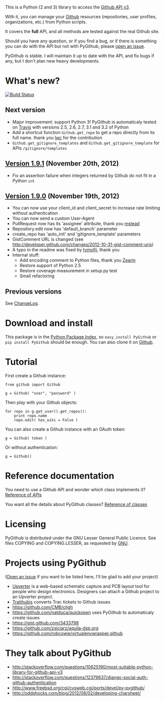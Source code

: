 This is a Python (2 and 3) library to access the [Github API v3](http://developer.github.com/v3).

With it, you can manage your [Github](http://github.com) resources (repositories, user profiles, organizations, etc.) from Python scripts.

It covers the **full** API, and all methods are tested against the real Github site.

Should you have any question, or if you find a bug, or if there is something you can do with the API but not with PyGithub, please [open an issue](https://github.com/jacquev6/PyGithub/issues).

PyGithub is stable. I will maintain it up to date with the API, and fix bugs if any, but I don't plan new heavy developments.

What's new?
===========

[![Build Status](https://secure.travis-ci.org/jacquev6/PyGithub.png)](http://travis-ci.org/jacquev6/PyGithub)

Next version
------------

* Major improvement: support Python 3! PyGithub is automaticaly tested on [Travis](http://travis-ci.org/jacquev6/PyGithub) with versions 2.5, 2.6, 2.7, 3.1 and 3.2 of Python
* Add a shortcut function `Github.get_repo` to get a repo directly from its full name. thank you [lwc](https://github.com/lwc) for the contribution
* `Github.get_gitignore_templates` and `Github.get_gitignore_template` for APIs `/gitignore/templates`

[Version 1.9.1](https://github.com/jacquev6/PyGithub/issues?milestone=17&state=closed) (November 20th, 2012)
------------------------------------------------------------------------------------------------------------

* Fix an assertion failure when integers returned by Github do not fit in a Python `int`

[Version 1.9.0](https://github.com/jacquev6/PyGithub/issues?milestone=14&state=closed) (November 19th, 2012)
------------------------------------------------------------------------------------------------------------

* You can now use your client_id and client_secret to increase rate limiting without authentication
* You can now send a custom User-Agent
* PullRequest now has its 'assignee' attribute, thank you [mstead](https://github.com/mstead)
* Repository.edit now has 'default_branch' parameter
* create_repo has 'auto_init' and 'gitignore_template' parameters
* GistComment URL is changed (see http://developer.github.com/changes/2012-10-31-gist-comment-uris)
* A typo in the readme was fixed by [tymofij](https://github.com/tymofij), thank you
* Internal stuff:
    * Add encoding comment to Python files, thank you [Zearin](https://github.com/Zearin)
    * Restore support of Python 2.5
    * Restore coverage measurement in setup.py test
    * Small refactoring

Previous versions
-----------------

See [ChangeLog](https://github.com/jacquev6/PyGithub/blob/master/doc/ChangeLog.md).

Download and install
====================

This package is in the [Python Package Index](http://pypi.python.org/pypi/PyGithub), so `easy_install PyGithub` or `pip install PyGithub` should be enough.
You can also clone it on [Github](http://github.com/jacquev6/PyGithub).

Tutorial
========

First create a Github instance:

    from github import Github

    g = Github( "user", "password" )

Then play with your Github objects:

    for repo in g.get_user().get_repos():
        print repo.name
        repo.edit( has_wiki = False )

You can also create a Github instance with an OAuth token:

    g = Github( token )

Or without authentication:

    g = Github()

Reference documentation
=======================

You need to use a Github API and wonder which class implements it? [Reference of APIs](https://github.com/jacquev6/PyGithub/blob/master/doc/ReferenceOfApis.md)

You want all the details about PyGithub classes? [Reference of classes](https://github.com/jacquev6/PyGithub/blob/master/doc/ReferenceOfClasses.md)

Licensing
=========

PyGithub is distributed under the GNU Lesser General Public Licence.
See files COPYING and COPYING.LESSER, as requested by [GNU](http://www.gnu.org/licenses/gpl-howto.html).

Projects using PyGithub
=======================

([Open an issue](https://github.com/jacquev6/PyGithub/issues) if you want to be listed here, I'll be glad to add your project)

* [Upverter](https://upverter.com) is a web-based schematic capture and PCB layout tool for people who design electronics. Designers can attach a Github project to an Upverter project.
* [Tratihubis](http://pypi.python.org/pypi/tratihubis/) converts Trac tickets to Github issues
* https://github.com/CMB/cligh
* https://github.com/natduca/quickopen uses PyGithub to automaticaly create issues
* https://gist.github.com/3433798
* https://github.com/zsiciarz/aquila-dsp.org
* https://github.com/robcowie/virtualenvwrapper.github

They talk about PyGithub
========================

* http://stackoverflow.com/questions/10625190/most-suitable-python-library-for-github-api-v3
* http://stackoverflow.com/questions/12379637/django-social-auth-github-authentication
* http://www.freebsd.org/cgi/cvsweb.cgi/ports/devel/py-pygithub/
* http://oddshocks.com/blog/2012/08/02/developing-charsheet/
